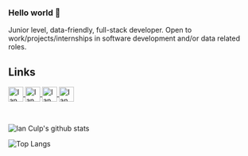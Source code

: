 ### Hello world 👋
Junior level, data-friendly, full-stack developer. Open to work/projects/internships in software development and/or data related roles.

<!--
**icculp/icculp** is a ✨ _special_ ✨ repository because its `README.md` (this file) appears on your GitHub profile.

Here are some ideas to get you started:

- 🔭 I’m currently working on ...
- 🌱 I’m currently learning ...
- 👯 I’m looking to collaborate on ...
- 🤔 I’m looking for help with ...
- 💬 Ask me about ...
- 📫 How to reach me: ...
- 😄 Pronouns: ...
- ⚡ Fun fact: ...
-->


<h2 align="left">Links</h2>
<p align="left">
	<a href="http://ianculp.tech">
		<img align="center" alt="Ian Culp's Website" width="30px" src="https://cdn2.iconfinder.com/data/icons/device-color/512/Untitled-21-512.png" />
	</a>
	<a href="https://github.com/icculp">
		<img align="center" alt="Ian Culp's Github" width="30px" src="https://cdn.jsdelivr.net/npm/simple-icons@v3/icons/github.svg" />
	</a>
	<a href="https://www.linkedin.com/in/ianculp/">
		<img align="center" alt="Ian Culp's Linkedin" width="30px" src="https://cdn.jsdelivr.net/npm/simple-icons@v3/icons/linkedin.svg" />
	</a>
	<a href="mailto:icculp@gmail.com?Subject=Hello%20Ian">
		<img align="center" alt="Ian Culp's Email" width="30px" src="https://cdn.jsdelivr.net/npm/simple-icons@3.4.0/icons/gmail.svg" />
	</a>
</p>

<br>

![Ian Culp's github stats](https://github-readme-stats.vercel.app/api?username=icculp&theme=vue&hide=stars,issues&show_icons=true) 

![Top Langs](https://github-readme-stats.vercel.app/api/top-langs/?username=icculp&theme=vue&show_icons=true)
